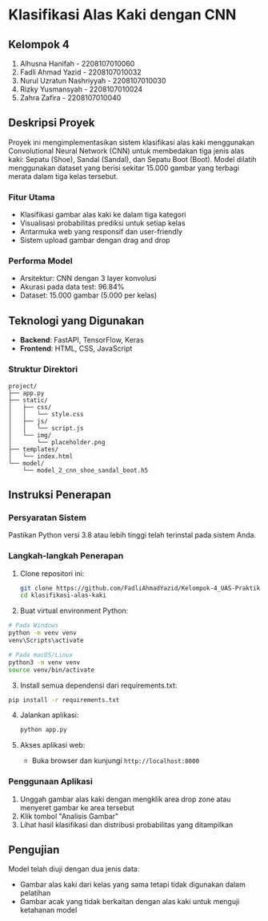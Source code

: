 # Klasifikasi Alas Kaki dengan CNN

## Kelompok 4
1. Alhusna Hanifah - 2208107010060
2. Fadli Ahmad Yazid - 2208107010032
3. Nurul Uzratun Nashriyyah - 2208107010030
4. Rizky Yusmansyah - 2208107010024
5. Zahra Zafira - 2208107010040

## Deskripsi Proyek
Proyek ini mengimplementasikan sistem klasifikasi alas kaki menggunakan Convolutional Neural Network (CNN) untuk membedakan tiga jenis alas kaki: Sepatu (Shoe), Sandal (Sandal), dan Sepatu Boot (Boot). Model dilatih menggunakan dataset yang berisi sekitar 15.000 gambar yang terbagi merata dalam tiga kelas tersebut.

### Fitur Utama
- Klasifikasi gambar alas kaki ke dalam tiga kategori
- Visualisasi probabilitas prediksi untuk setiap kelas
- Antarmuka web yang responsif dan user-friendly
- Sistem upload gambar dengan drag and drop

### Performa Model
- Arsitektur: CNN dengan 3 layer konvolusi
- Akurasi pada data test: 96.84%
- Dataset: 15.000 gambar (5.000 per kelas)

## Teknologi yang Digunakan
- **Backend**: FastAPI, TensorFlow, Keras
- **Frontend**: HTML, CSS, JavaScript

### Struktur Direktori
```
project/
├── app.py
├── static/
│   ├── css/
│   │   └── style.css
│   ├── js/
│   │   └── script.js
│   └── img/
│       └── placeholder.png
├── templates/
│   └── index.html
└── model/
    └── model_2_cnn_shoe_sandal_boot.h5
```

## Instruksi Penerapan

### Persyaratan Sistem
Pastikan Python versi 3.8 atau lebih tinggi telah terinstal pada sistem Anda.

### Langkah-langkah Penerapan
1. Clone repositori ini:
   ```bash
   git clone https://github.com/FadliAhmadYazid/Kelompok-4_UAS-Praktikum-Pembelajaran-Mesin.git
   cd klasifikasi-alas-kaki
   ```
   
2. Buat virtual environment Python:
```bash
# Pada Windows
python -m venv venv
venv\Scripts\activate

# Pada macOS/Linux
python3 -m venv venv
source venv/bin/activate
```

3. Install semua dependensi dari requirements.txt:
```bash
pip install -r requirements.txt
```

4. Jalankan aplikasi:
   ```bash
   python app.py
   ```

5. Akses aplikasi web:
   - Buka browser dan kunjungi `http://localhost:8000`

### Penggunaan Aplikasi
1. Unggah gambar alas kaki dengan mengklik area drop zone atau menyeret gambar ke area tersebut
2. Klik tombol "Analisis Gambar"
3. Lihat hasil klasifikasi dan distribusi probabilitas yang ditampilkan

## Pengujian
Model telah diuji dengan dua jenis data:
- Gambar alas kaki dari kelas yang sama tetapi tidak digunakan dalam pelatihan
- Gambar acak yang tidak berkaitan dengan alas kaki untuk menguji ketahanan model
